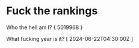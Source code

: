 # Fuck the rankings

Who the hell am I?
{ 5019968 }

What fucking year is it?
[ 2024-06-22T04:30:00Z ]
